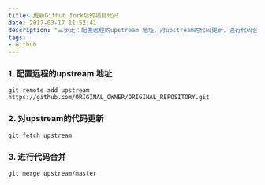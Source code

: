 ```yaml
---
title: 更新Github fork后的项目代码
date: 2017-03-17 11:52:41
description: "三步走：配置远程的upstream 地址，对upstream的代码更新，进行代码合并。"
tags:
- Github
---
```

### 1. 配置远程的upstream 地址
```shell
git remote add upstream https://github.com/ORIGINAL_OWNER/ORIGINAL_REPOSITORY.git
```
### 2. 对upstream的代码更新
```shell
git fetch upstream
```
### 3. 进行代码合并
```shell
git merge upstream/master
```
